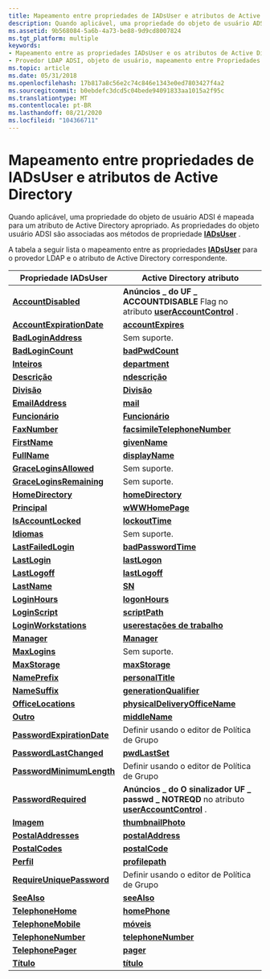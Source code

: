 ```yaml
---
title: Mapeamento entre propriedades de IADsUser e atributos de Active Directory
description: Quando aplicável, uma propriedade do objeto de usuário ADSI é mapeada para um atributo de Active Directory apropriado. As propriedades do objeto usuário ADSI são associadas aos métodos de propriedade IADsUser.
ms.assetid: 9b568084-5a6b-4a73-be88-9d9cd8007824
ms.tgt_platform: multiple
keywords:
- Mapeamento entre as propriedades IADsUser e os atributos de Active Directory ADSI
- Provedor LDAP ADSI, objeto de usuário, mapeamento entre Propriedades IADsUser e atributos de Active Directory
ms.topic: article
ms.date: 05/31/2018
ms.openlocfilehash: 17b817a8c56e2c74c846e1343e0ed7803427f4a2
ms.sourcegitcommit: b0ebdefc3dcd5c04bede94091833aa1015a2f95c
ms.translationtype: MT
ms.contentlocale: pt-BR
ms.lasthandoff: 08/21/2020
ms.locfileid: "104366711"
---
```

# <a name="mapping-between-iadsuser-properties-and-active-directory-attributes"></a>Mapeamento entre propriedades de IADsUser e atributos de Active Directory

Quando aplicável, uma propriedade do objeto de usuário ADSI é mapeada para um atributo de Active Directory apropriado. As propriedades do objeto usuário ADSI são associadas aos métodos de propriedade [**IADsUser**](/windows/desktop/api/Iads/nn-iads-iadsuser) .

A tabela a seguir lista o mapeamento entre as propriedades [**IADsUser**](/windows/desktop/api/Iads/nn-iads-iadsuser) para o provedor LDAP e o atributo de Active Directory correspondente.



| Propriedade IADsUser                                           | Active Directory atributo                                                                                  |
|-------------------------------------------------------------|-------------------------------------------------------------------------------------------------------------|
| [**AccountDisabled**](iadsuser-property-methods.md)        | **Anúncios \_ do UF \_ ACCOUNTDISABLE** Flag no atributo [**userAccountControl**](/windows/desktop/ADSchema/a-useraccountcontrol) .  |
| [**AccountExpirationDate**](iadsuser-property-methods.md)  | [**accountExpires**](/windows/desktop/ADSchema/a-accountexpires)                                                             |
| [**BadLoginAddress**](iadsuser-property-methods.md)        | Sem suporte.                                                                                              |
| [**BadLoginCount**](iadsuser-property-methods.md)          | [**badPwdCount**](/windows/desktop/ADSchema/a-badpwdcount)                                                                   |
| [**Inteiros**](iadsuser-property-methods.md)             | [**department**](/windows/desktop/ADSchema/a-department)                                                                     |
| [**Descrição**](iadsuser-property-methods.md)            | [**ndescrição**](/windows/desktop/ADSchema/a-description)                                                                   |
| [**Divisão**](iadsuser-property-methods.md)               | [**Divisão**](/windows/desktop/ADSchema/a-division)                                                                         |
| [**EmailAddress**](iadsuser-property-methods.md)           | [**mail**](/windows/desktop/ADSchema/a-mail)                                                                                 |
| [**Funcionário**](iadsuser-property-methods.md)             | [**Funcionário**](/windows/desktop/ADSchema/a-employeeid)                                                                     |
| [**FaxNumber**](iadsuser-property-methods.md)              | [**facsimileTelephoneNumber**](/windows/desktop/ADSchema/a-facsimiletelephonenumber)                                         |
| [**FirstName**](iadsuser-property-methods.md)              | [**givenName**](/windows/desktop/ADSchema/a-givenname)                                                                       |
| [**FullName**](iadsuser-property-methods.md)               | [**displayName**](/windows/desktop/ADSchema/a-displayname)                                                                   |
| [**GraceLoginsAllowed**](iadsuser-property-methods.md)     | Sem suporte.                                                                                              |
| [**GraceLoginsRemaining**](iadsuser-property-methods.md)   | Sem suporte.                                                                                              |
| [**HomeDirectory**](iadsuser-property-methods.md)          | [**homeDirectory**](/windows/desktop/ADSchema/a-homedirectory)                                                               |
| [**Principal**](iadsuser-property-methods.md)               | [**wWWHomePage**](/windows/desktop/ADSchema/a-wwwhomepage)                                                                   |
| [**IsAccountLocked**](iadsuser-property-methods.md)        | [**lockoutTime**](/windows/desktop/ADSchema/a-lockouttime)                                                                   |
| [**Idiomas**](iadsuser-property-methods.md)              | Sem suporte.                                                                                              |
| [**LastFailedLogin**](iadsuser-property-methods.md)        | [**badPasswordTime**](/windows/desktop/ADSchema/a-badpasswordtime)                                                           |
| [**LastLogin**](iadsuser-property-methods.md)              | [**lastLogon**](/windows/desktop/ADSchema/a-lastlogon)                                                                       |
| [**LastLogoff**](iadsuser-property-methods.md)             | [**lastLogoff**](/windows/desktop/ADSchema/a-lastlogoff)                                                                     |
| [**LastName**](iadsuser-property-methods.md)               | [**SN**](/windows/desktop/ADSchema/a-sn)                                                                                     |
| [**LoginHours**](iadsuser-property-methods.md)             | [**logonHours**](/windows/desktop/ADSchema/a-logonhours)                                                                     |
| [**LoginScript**](iadsuser-property-methods.md)            | [**scriptPath**](/windows/desktop/ADSchema/a-scriptpath)                                                                     |
| [**LoginWorkstations**](iadsuser-property-methods.md)      | [**userestações de trabalho**](/windows/desktop/ADSchema/a-userworkstations)                                                         |
| [**Manager**](iadsuser-property-methods.md)                | [**Manager**](/windows/desktop/ADSchema/a-manager)                                                                           |
| [**MaxLogins**](iadsuser-property-methods.md)              | Sem suporte.                                                                                              |
| [**MaxStorage**](iadsuser-property-methods.md)             | [**maxStorage**](/windows/desktop/ADSchema/a-maxstorage)                                                                     |
| [**NamePrefix**](iadsuser-property-methods.md)             | [**personalTitle**](/windows/desktop/ADSchema/a-personaltitle)                                                               |
| [**NameSuffix**](iadsuser-property-methods.md)             | [**generationQualifier**](/windows/desktop/ADSchema/a-generationqualifier)                                                   |
| [**OfficeLocations**](iadsuser-property-methods.md)        | [**physicalDeliveryOfficeName**](/windows/desktop/ADSchema/a-physicaldeliveryofficename)                                     |
| [**Outro**](iadsuser-property-methods.md)              | [**middleName**](/windows/desktop/ADSchema/a-middlename)                                                                     |
| [**PasswordExpirationDate**](iadsuser-property-methods.md) | Definir usando o editor de Política de Grupo                                                                               |
| [**PasswordLastChanged**](iadsuser-property-methods.md)    | [**pwdLastSet**](/windows/desktop/ADSchema/a-pwdlastset)                                                                     |
| [**PasswordMinimumLength**](iadsuser-property-methods.md)  | Definir usando o editor de Política de Grupo                                                                               |
| [**PasswordRequired**](iadsuser-property-methods.md)       | **Anúncios \_ do O sinalizador UF \_ passwd \_ NOTREQD** no atributo [**userAccountControl**](/windows/desktop/ADSchema/a-useraccountcontrol) . |
| [**Imagem**](iadsuser-property-methods.md)                | [**thumbnailPhoto**](/windows/desktop/ADSchema/a-thumbnailphoto)                                                             |
| [**PostalAddresses**](iadsuser-property-methods.md)        | [**postalAddress**](/windows/desktop/ADSchema/a-postaladdress)                                                               |
| [**PostalCodes**](iadsuser-property-methods.md)            | [**postalCode**](/windows/desktop/ADSchema/a-postalcode)                                                                     |
| [**Perfil**](iadsuser-property-methods.md)                | [**profilepath**](/windows/desktop/ADSchema/a-profilepath)                                                                   |
| [**RequireUniquePassword**](iadsuser-property-methods.md)  | Definir usando o editor de Política de Grupo                                                                               |
| [**SeeAlso**](iadsuser-property-methods.md)                | [**seeAlso**](/windows/desktop/ADSchema/a-seealso)                                                                           |
| [**TelephoneHome**](iadsuser-property-methods.md)          | [**homePhone**](/windows/desktop/ADSchema/a-homephone)                                                                       |
| [**TelephoneMobile**](iadsuser-property-methods.md)        | [**móveis**](/windows/desktop/ADSchema/a-mobile)                                                                             |
| [**TelephoneNumber**](iadsuser-property-methods.md)        | [**telephoneNumber**](/windows/desktop/ADSchema/a-telephonenumber)                                                           |
| [**TelephonePager**](iadsuser-property-methods.md)         | [**pager**](/windows/desktop/ADSchema/a-pager)                                                                               |
| [**Título**](iadsuser-property-methods.md)                  | [**título**](/windows/desktop/ADSchema/a-title)                                                                               |



 

 

 